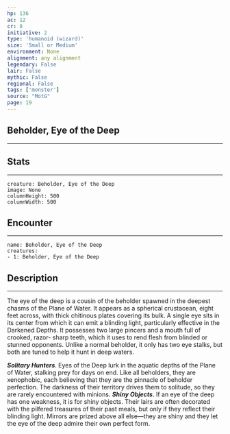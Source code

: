 ```yaml
---
hp: 136
ac: 12
cr: 8
initiative: 2
type: 'humanoid (wizard)'    
size: 'Small or Medium'
environment: None
alignment: any alignment
legendary: False
lair: False
mythic: False
regional: False
tags: ['monster']
source: "MotG"
page: 19
---
```


## Beholder, Eye of the Deep
---



## Stats
---

```statblock
creature: Beholder, Eye of the Deep
image: None
columnHeight: 500
columnWidth: 500
```

## Encounter
---

```encounter-table
name: Beholder, Eye of the Deep
creatures:
- 1: Beholder, Eye of the Deep
```

## Description
---
The eye of the deep is a cousin of the beholder spawned in the deepest chasms of the Plane of Water. It appears as a spherical crustacean, eight feet across, with thick chitinous plates covering its bulk. A single eye sits in its center from which it can emit a blinding light, particularly effective in the Darkened Depths. It possesses two large pincers and a mouth full of crooked, razor- sharp teeth, which it uses to rend flesh from blinded or stunned opponents. Unlike a normal beholder, it only has two eye stalks, but both are tuned to help it hunt in deep waters.

**_Solitary Hunters_**. Eyes of the Deep lurk in the aquatic depths of the Plane of Water, stalking prey for days on end. Like all beholders, they are xenophobic, each believing that they are the pinnacle of beholder perfection. The darkness of their territory drives them to solitude, so they are rarely encountered with minions.
**_Shiny Objects_**. If an eye of the deep has one weakness, it is for shiny objects. Their lairs are often decorated with the pilfered treasures of their past meals, but only if they reflect their blinding light. Mirrors are prized above all else—they are shiny and they let the eye of the deep admire their own perfect form.





